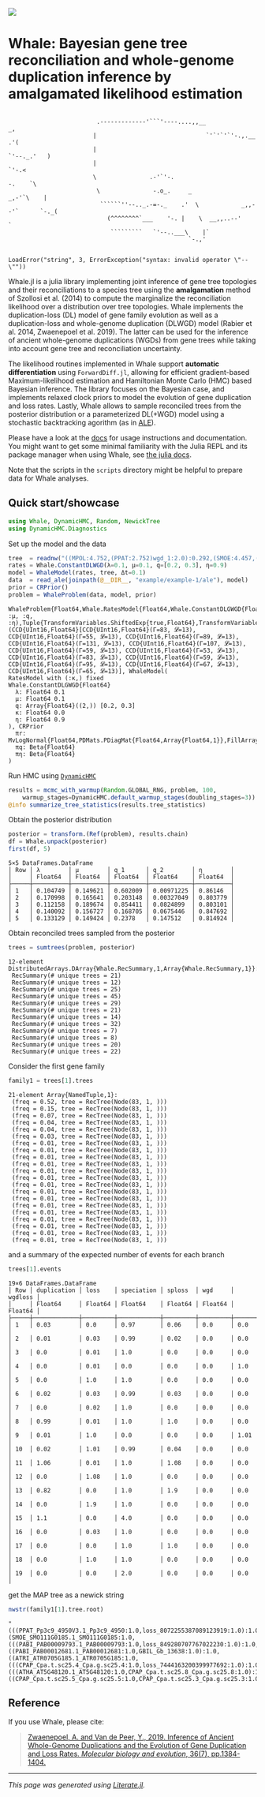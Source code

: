 [![](https://img.shields.io/badge/docs-dev-blue.svg)](https://arzwa.github.io/Whale.jl/dev/index.html)

# Whale: Bayesian gene tree reconciliation and whole-genome duplication inference by amalgamated likelihood estimation

```julia
```

                             .-------------'```'----....,,__                        _,
                            |                               `'`'`'`'-.,.__        .'(
                            |                                             `'--._.'   )
                            |                                                   `'-.<
                            \               .-'`'-.                            -.    `\
                             \               -.o_.     _                     _,-'`\    |
                              ``````''--.._.-=-._    .'  \            _,,--'`      `-._(
                                (^^^^^^^^`___    '-. |    \  __,,..--'                 `
                                 `````````   `'--..___\    |`
                                                       `-.,'
```
```
```
LoadError("string", 3, ErrorException("syntax: invalid operator \"--\""))
```

Whale.jl is a julia library implementing joint inference of gene tree topologies and their reconciliations to a species tree using the **amalgamation** method of Szollosi et al. (2014) to compute the marginalize the reconciliation likelihood over a distribution over tree topologies. Whale implements the duplication-loss (DL) model of gene family evolution as well as a duplication-loss and whole-genome duplication (DLWGD) model (Rabier et al. 2014, Zwaenepoel et al. 2019). The latter can be used for the inference of ancient whole-genome duplications (WGDs) from gene trees while taking into account gene tree and reconciliation uncertainty.

The likelihood routines implemented in Whale support **automatic differentiation** using `ForwardDiff.jl`, allowing for efficient gradient-based Maximum-likelihood estimation and Hamiltonian Monte Carlo (HMC) based Bayesian inference. The library focuses on the Bayesian case, and implements relaxed clock priors to model the evolution of gene duplication and loss rates. Lastly, Whale allows to sample reconciled trees from the posterior distribution or a parameterized DL(+WGD) model using a stochastic backtracking agorithm (as in [ALE](https://github.com/ssolo/ALE)).

Please have a look at the [docs](https://arzwa.github.io/Whale.jl/dev/index.html) for usage instructions and documentation. You might want to get some minimal familiarity with the Julia REPL and its package manager when using Whale, see [the julia docs](https://docs.julialang.org/en/v1/).

Note that the scripts in the `scripts` directory might be helpful to prepare data for Whale analyses.

## Quick start/showcase

```julia
using Whale, DynamicHMC, Random, NewickTree
using DynamicHMC.Diagnostics
```

Set up the model and the data

```julia
tree  = readnw("((MPOL:4.752,(PPAT:2.752)wgd_1:2.0):0.292,(SMOE:4.457,((((OSAT:1.555,(ATHA:0.5548,CPAP:0.5548):1.0002):0.738,ATRI:1.293):1.0)wgd_2:1.225,(GBIL:3.178,PABI:3.178):0.34):0.939):0.587);")
rates = Whale.ConstantDLWGD(λ=0.1, μ=0.1, q=[0.2, 0.3], η=0.9)
model = WhaleModel(rates, tree, Δt=0.1)
data  = read_ale(joinpath(@__DIR__, "example/example-1/ale"), model)
prior = CRPrior()
problem = WhaleProblem(data, model, prior)
```
```
WhaleProblem{Float64,Whale.RatesModel{Float64,Whale.ConstantDLGWGD{Float64},TransformVariables.TransformTuple{NamedTuple{(:λ, :μ, :q, :η),Tuple{TransformVariables.ShiftedExp{true,Float64},TransformVariables.ShiftedExp{true,Float64},TransformVariables.ArrayTransform{TransformVariables.ScaledShiftedLogistic{Float64},1},TransformVariables.ScaledShiftedLogistic{Float64}}}}},CRPrior,UInt16}(CCD{UInt16,Float64}[CCD{UInt16,Float64}(Γ=83, 𝓛=13), CCD{UInt16,Float64}(Γ=55, 𝓛=13), CCD{UInt16,Float64}(Γ=89, 𝓛=13), CCD{UInt16,Float64}(Γ=131, 𝓛=13), CCD{UInt16,Float64}(Γ=107, 𝓛=13), CCD{UInt16,Float64}(Γ=59, 𝓛=13), CCD{UInt16,Float64}(Γ=53, 𝓛=13), CCD{UInt16,Float64}(Γ=83, 𝓛=13), CCD{UInt16,Float64}(Γ=59, 𝓛=13), CCD{UInt16,Float64}(Γ=95, 𝓛=13), CCD{UInt16,Float64}(Γ=67, 𝓛=13), CCD{UInt16,Float64}(Γ=65, 𝓛=13)], WhaleModel(
RatesModel with (:κ,) fixed
Whale.ConstantDLGWGD{Float64}
  λ: Float64 0.1
  μ: Float64 0.1
  q: Array{Float64}((2,)) [0.2, 0.3]
  κ: Float64 0.0
  η: Float64 0.9
), CRPrior
  πr: MvLogNormal{Float64,PDMats.PDiagMat{Float64,Array{Float64,1}},FillArrays.Zeros{Float64,1,Tuple{Base.OneTo{Int64}}}}
  πq: Beta{Float64}
  πη: Beta{Float64}
)
```

Run HMC using [`DynamicHMC`](https://github.com/tpapp/DynamicHMC.jl)

```julia
results = mcmc_with_warmup(Random.GLOBAL_RNG, problem, 100,
    warmup_stages=DynamicHMC.default_warmup_stages(doubling_stages=3))
@info summarize_tree_statistics(results.tree_statistics)
```

Obtain the posterior distribution

```julia
posterior = transform.(Ref(problem), results.chain)
df = Whale.unpack(posterior)
first(df, 5)
```
```
5×5 DataFrames.DataFrame
│ Row │ λ        │ μ        │ q_1      │ q_2        │ η        │
│     │ Float64  │ Float64  │ Float64  │ Float64    │ Float64  │
├─────┼──────────┼──────────┼──────────┼────────────┼──────────┤
│ 1   │ 0.104749 │ 0.149621 │ 0.602009 │ 0.00971225 │ 0.86146  │
│ 2   │ 0.170998 │ 0.165641 │ 0.203148 │ 0.00327049 │ 0.803779 │
│ 3   │ 0.112158 │ 0.189674 │ 0.854411 │ 0.0824899  │ 0.803101 │
│ 4   │ 0.140092 │ 0.156727 │ 0.168705 │ 0.0675446  │ 0.847692 │
│ 5   │ 0.133129 │ 0.149424 │ 0.2378   │ 0.147512   │ 0.814924 │
```

Obtain reconciled trees sampled from the posterior

```julia
trees = sumtrees(problem, posterior)
```
```
12-element DistributedArrays.DArray{Whale.RecSummary,1,Array{Whale.RecSummary,1}}:
 RecSummary(# unique trees = 21)
 RecSummary(# unique trees = 12)
 RecSummary(# unique trees = 25)
 RecSummary(# unique trees = 45)
 RecSummary(# unique trees = 29)
 RecSummary(# unique trees = 21)
 RecSummary(# unique trees = 14)
 RecSummary(# unique trees = 32)
 RecSummary(# unique trees = 7)
 RecSummary(# unique trees = 8)
 RecSummary(# unique trees = 20)
 RecSummary(# unique trees = 22)
```

Consider the first gene family

```julia
family1 = trees[1].trees
```
```
21-element Array{NamedTuple,1}:
 (freq = 0.52, tree = RecTree(Node(83, 1, )))
 (freq = 0.15, tree = RecTree(Node(83, 1, )))
 (freq = 0.07, tree = RecTree(Node(83, 1, )))
 (freq = 0.04, tree = RecTree(Node(83, 1, )))
 (freq = 0.04, tree = RecTree(Node(83, 1, )))
 (freq = 0.03, tree = RecTree(Node(83, 1, )))
 (freq = 0.01, tree = RecTree(Node(83, 1, )))
 (freq = 0.01, tree = RecTree(Node(83, 1, )))
 (freq = 0.01, tree = RecTree(Node(83, 1, )))
 (freq = 0.01, tree = RecTree(Node(83, 1, )))
 (freq = 0.01, tree = RecTree(Node(83, 1, )))
 (freq = 0.01, tree = RecTree(Node(83, 1, )))
 (freq = 0.01, tree = RecTree(Node(83, 1, )))
 (freq = 0.01, tree = RecTree(Node(83, 1, )))
 (freq = 0.01, tree = RecTree(Node(83, 1, )))
 (freq = 0.01, tree = RecTree(Node(83, 1, )))
 (freq = 0.01, tree = RecTree(Node(83, 1, )))
 (freq = 0.01, tree = RecTree(Node(83, 1, )))
 (freq = 0.01, tree = RecTree(Node(83, 1, )))
 (freq = 0.01, tree = RecTree(Node(83, 1, )))
 (freq = 0.01, tree = RecTree(Node(83, 1, )))
```

and a summary of the expected number of events for each branch

```julia
trees[1].events
```
```
19×6 DataFrames.DataFrame
│ Row │ duplication │ loss    │ speciation │ sploss  │ wgd     │ wgdloss │
│     │ Float64     │ Float64 │ Float64    │ Float64 │ Float64 │ Float64 │
├─────┼─────────────┼─────────┼────────────┼─────────┼─────────┼─────────┤
│ 1   │ 0.03        │ 0.0     │ 0.97       │ 0.06    │ 0.0     │ 0.0     │
│ 2   │ 0.01        │ 0.03    │ 0.99       │ 0.02    │ 0.0     │ 0.0     │
│ 3   │ 0.0         │ 0.01    │ 1.0        │ 0.0     │ 0.0     │ 0.0     │
│ 4   │ 0.0         │ 0.01    │ 0.0        │ 0.0     │ 0.0     │ 1.0     │
│ 5   │ 0.0         │ 1.0     │ 1.0        │ 0.0     │ 0.0     │ 0.0     │
│ 6   │ 0.02        │ 0.03    │ 0.99       │ 0.03    │ 0.0     │ 0.0     │
│ 7   │ 0.0         │ 0.02    │ 1.0        │ 0.0     │ 0.0     │ 0.0     │
│ 8   │ 0.99        │ 0.01    │ 1.0        │ 1.0     │ 0.0     │ 0.0     │
│ 9   │ 0.01        │ 1.0     │ 0.0        │ 0.0     │ 0.0     │ 1.01    │
│ 10  │ 0.02        │ 1.01    │ 0.99       │ 0.04    │ 0.0     │ 0.0     │
│ 11  │ 1.06        │ 0.01    │ 1.0        │ 1.08    │ 0.0     │ 0.0     │
│ 12  │ 0.0         │ 1.08    │ 1.0        │ 0.0     │ 0.0     │ 0.0     │
│ 13  │ 0.82        │ 0.0     │ 1.0        │ 1.9     │ 0.0     │ 0.0     │
│ 14  │ 0.0         │ 1.9     │ 1.0        │ 0.0     │ 0.0     │ 0.0     │
│ 15  │ 1.1         │ 0.0     │ 4.0        │ 0.0     │ 0.0     │ 0.0     │
│ 16  │ 0.0         │ 0.03    │ 1.0        │ 0.0     │ 0.0     │ 0.0     │
│ 17  │ 0.0         │ 0.0     │ 1.0        │ 1.0     │ 0.0     │ 0.0     │
│ 18  │ 0.0         │ 1.0     │ 1.0        │ 0.0     │ 0.0     │ 0.0     │
│ 19  │ 0.0         │ 0.0     │ 2.0        │ 0.0     │ 0.0     │ 0.0     │
```

get the MAP tree as a newick string

```julia
nwstr(family1[1].tree.root)
```
```
"(((PPAT_Pp3c9_4950V3.1_Pp3c9_4950:1.0,loss_8072255387089123919:1.0):1.0,MPOL_Mapoly0036s0119.1_Mapoly0036s0119:1.0):1.0,(SMOE_SMO111G0185.1_SMO111G0185:1.0,(((PABI_PAB00009793.1_PAB00009793:1.0,loss_849280707767022230:1.0):1.0,loss_13036997451547776001:1.0):1.0,((PABI_PAB00012681.1_PAB00012681:1.0,GBIL_Gb_13638:1.0):1.0,((ATRI_ATR0705G185.1_ATR0705G185:1.0,(((CPAP_Cpa.t.sc25.4_Cpa.g.sc25.4:1.0,loss_7444163200399977692:1.0):1.0,OSAT_LOC_Os07g08050.1_LOC_Os07g08050:1.0):1.0,(((ATHA_AT5G48120.1_AT5G48120:1.0,CPAP_Cpa.t.sc25.8_Cpa.g.sc25.8:1.0):1.0,((CPAP_Cpa.t.sc25.5_Cpa.g.sc25.5:1.0,CPAP_Cpa.t.sc25.3_Cpa.g.sc25.3:1.0):1.0,loss_5510716006007477900:1.0):1.0):1.0,loss_9305511805044521356:1.0):1.0):1.0):1.0,loss_10774710300463594448:1.0):1.0):1.0):1.0):1.0):1.0;"
```

## Reference

If you use Whale, please cite:

>[Zwaenepoel, A. and Van de Peer, Y., 2019. Inference of Ancient Whole-Genome Duplications and the Evolution of Gene Duplication and Loss Rates. *Molecular biology and evolution*, 36(7), pp.1384-1404.](https://academic.oup.com/mbe/article-abstract/36/7/1384/5475503)

---

*This page was generated using [Literate.jl](https://github.com/fredrikekre/Literate.jl).*

